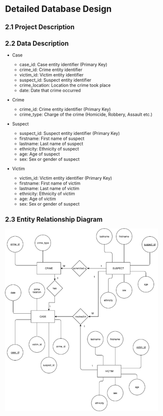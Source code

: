 # Detailed Database Design
## 2.1 Project Description

## 2.2 Data Description
+ Case
  - case_id: Case entity identifier (Primary Key)
  - crime_id: Crime entity identifier 
  - victim_id: Victim entity identifier
  - suspect_id: Suspect entity identifier
  - crime_location: Location the crime took place
  - date: Date that crime occurred
  
+ Crime
  - crime_id: Crime entity identifier (Primary Key)
  - crime_type: Charge of the crime (Homicide, Robbery, Assault etc.)
  
+ Suspect
  - suspect_id: Suspect entity identifier (Primary Key)
  - firstname: First name of suspect
  - lastname: Last name of suspect
  - ethnicity: Ethnicity of suspect
  - age: Age of suspect
  - sex: Sex or gender of suspect
  
+ Victim
  - victim_id: Victim entity identifier (Primary Key)
  - firstname: First name of victim
  - lastname: Last name of victim
  - ethnicity: Ethnicity of victim
  - age: Age of victim
  - sex: Sex or gender of suspect


 
## 2.3 Entity Relationship Diagram
![Detailed Database Design ERD](./Images/ERD_DDD.png)
